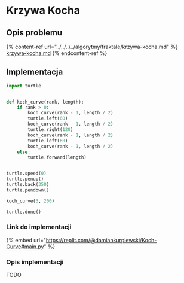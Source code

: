 # Krzywa Kocha

## Opis problemu

{% content-ref url="../../../../algorytmy/fraktale/krzywa-kocha.md" %}
[krzywa-kocha.md](../../../../algorytmy/fraktale/krzywa-kocha.md)
{% endcontent-ref %}

## Implementacja

```python
import turtle


def koch_curve(rank, length):
    if rank > 0:
        koch_curve(rank - 1, length / 2)
        turtle.left(60)
        koch_curve(rank - 1, length / 2)
        turtle.right(120)
        koch_curve(rank - 1, length / 2)
        turtle.left(60)
        koch_curve(rank - 1, length / 2)
    else:
        turtle.forward(length)


turtle.speed(0)
turtle.penup()
turtle.back(350)
turtle.pendown()

koch_curve(3, 200)

turtle.done()
```

### Link do implementacji

{% embed url="https://replit.com/@damiankurpiewski/Koch-Curve#main.py" %}

### Opis implementacji

TODO
